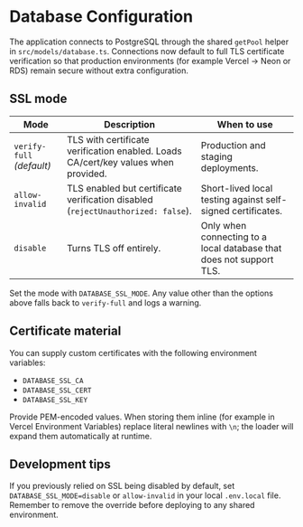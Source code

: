 # Database Configuration

The application connects to PostgreSQL through the shared `getPool` helper in
`src/models/database.ts`. Connections now default to full TLS certificate
verification so that production environments (for example Vercel -> Neon or
RDS) remain secure without extra configuration.

## SSL mode

| Mode | Description | When to use |
| --- | --- | --- |
| `verify-full` *(default)* | TLS with certificate verification enabled. Loads CA/cert/key values when provided. | Production and staging deployments. |
| `allow-invalid` | TLS enabled but certificate verification disabled (`rejectUnauthorized: false`). | Short-lived local testing against self-signed certificates. |
| `disable` | Turns TLS off entirely. | Only when connecting to a local database that does not support TLS. |

Set the mode with `DATABASE_SSL_MODE`. Any value other than the options above
falls back to `verify-full` and logs a warning.

## Certificate material

You can supply custom certificates with the following environment variables:

- `DATABASE_SSL_CA`
- `DATABASE_SSL_CERT`
- `DATABASE_SSL_KEY`

Provide PEM-encoded values. When storing them inline (for example in Vercel
Environment Variables) replace literal newlines with `\n`; the loader will
expand them automatically at runtime.

## Development tips

If you previously relied on SSL being disabled by default, set
`DATABASE_SSL_MODE=disable` or `allow-invalid` in your local `.env.local` file.
Remember to remove the override before deploying to any shared environment.
